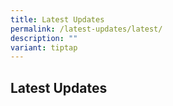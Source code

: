 ```yaml
---
title: Latest Updates
permalink: /latest-updates/latest/
description: ""
variant: tiptap
---
```

<h2>Latest Updates</h2>
<p></p>
<p></p>